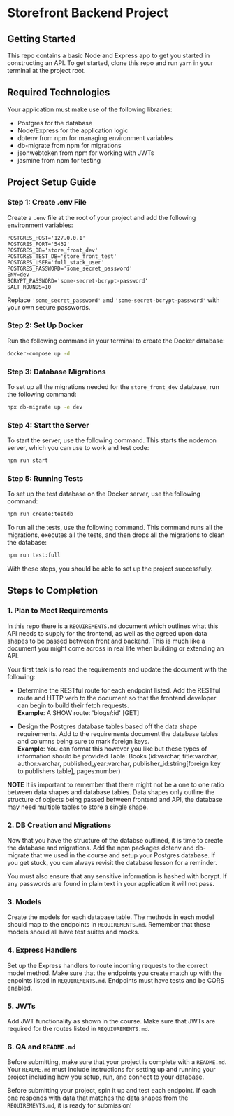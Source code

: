 # Storefront Backend Project

## Getting Started

This repo contains a basic Node and Express app to get you started in constructing an API. To get started, clone this repo and run `yarn` in your terminal at the project root.

## Required Technologies
Your application must make use of the following libraries:
- Postgres for the database
- Node/Express for the application logic
- dotenv from npm for managing environment variables
- db-migrate from npm for migrations
- jsonwebtoken from npm for working with JWTs
- jasmine from npm for testing


## Project Setup Guide

### Step 1: Create .env File

Create a `.env` file at the root of your project and add the following environment variables:

```env
POSTGRES_HOST='127.0.0.1'
POSTGRES_PORT='5432'
POSTGRES_DB='store_front_dev'
POSTGRES_TEST_DB='store_front_test'
POSTGRES_USER='full_stack_user'
POSTGRES_PASSWORD='some_secret_password'
ENV=dev
BCRYPT_PASSWORD='some-secret-bcrypt-password'
SALT_ROUNDS=10
```

Replace `'some_secret_password'` and `'some-secret-bcrypt-password'` with your own secure passwords.

### Step 2: Set Up Docker

Run the following command in your terminal to create the Docker database:

```bash
docker-compose up -d
```

### Step 3: Database Migrations

To set up all the migrations needed for the `store_front_dev` database, run the following command:

```bash
npx db-migrate up -e dev
```

### Step 4: Start the Server

To start the server, use the following command. This starts the nodemon server, which you can use to work and test code:

```bash
npm run start
```

### Step 5: Running Tests

To set up the test database on the Docker server, use the following command:

```bash
npm run create:testdb
```

To run all the tests, use the following command. This command runs all the migrations, executes all the tests, and then drops all the migrations to clean the database:

```bash
npm run test:full
```

With these steps, you should be able to set up the project successfully. 


## Steps to Completion

### 1. Plan to Meet Requirements

In this repo there is a `REQUIREMENTS.md` document which outlines what this API needs to supply for the frontend, as well as the agreed upon data shapes to be passed between front and backend. This is much like a document you might come across in real life when building or extending an API. 

Your first task is to read the requirements and update the document with the following:
- Determine the RESTful route for each endpoint listed. Add the RESTful route and HTTP verb to the document so that the frontend developer can begin to build their fetch requests.    
**Example**: A SHOW route: 'blogs/:id' [GET] 

- Design the Postgres database tables based off the data shape requirements. Add to the requirements document the database tables and columns being sure to mark foreign keys.   
**Example**: You can format this however you like but these types of information should be provided
Table: Books (id:varchar, title:varchar, author:varchar, published_year:varchar, publisher_id:string[foreign key to publishers table], pages:number)

**NOTE** It is important to remember that there might not be a one to one ratio between data shapes and database tables. Data shapes only outline the structure of objects being passed between frontend and API, the database may need multiple tables to store a single shape. 

### 2.  DB Creation and Migrations

Now that you have the structure of the databse outlined, it is time to create the database and migrations. Add the npm packages dotenv and db-migrate that we used in the course and setup your Postgres database. If you get stuck, you can always revisit the database lesson for a reminder. 

You must also ensure that any sensitive information is hashed with bcrypt. If any passwords are found in plain text in your application it will not pass.

### 3. Models

Create the models for each database table. The methods in each model should map to the endpoints in `REQUIREMENTS.md`. Remember that these models should all have test suites and mocks.

### 4. Express Handlers

Set up the Express handlers to route incoming requests to the correct model method. Make sure that the endpoints you create match up with the enpoints listed in `REQUIREMENTS.md`. Endpoints must have tests and be CORS enabled. 

### 5. JWTs

Add JWT functionality as shown in the course. Make sure that JWTs are required for the routes listed in `REQUIUREMENTS.md`.

### 6. QA and `README.md`

Before submitting, make sure that your project is complete with a `README.md`. Your `README.md` must include instructions for setting up and running your project including how you setup, run, and connect to your database. 

Before submitting your project, spin it up and test each endpoint. If each one responds with data that matches the data shapes from the `REQUIREMENTS.md`, it is ready for submission!
